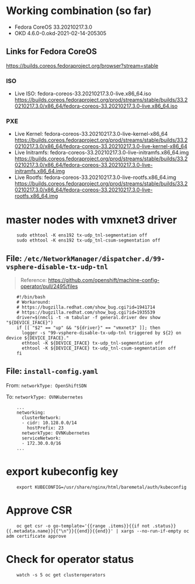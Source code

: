 # Working combination (so far)
- Fedora CoreOS 33.20210217.3.0
- OKD 4.6.0-0.okd-2021-02-14-205305

## Links for Fedora CoreOS
https://builds.coreos.fedoraproject.org/browser?stream=stable

### ISO
- Live ISO: fedora-coreos-33.20210217.3.0-live.x86_64.iso https://builds.coreos.fedoraproject.org/prod/streams/stable/builds/33.20210217.3.0/x86_64/fedora-coreos-33.20210217.3.0-live.x86_64.iso

### PXE
- Live Kernel: fedora-coreos-33.20210217.3.0-live-kernel-x86_64 https://builds.coreos.fedoraproject.org/prod/streams/stable/builds/33.20210217.3.0/x86_64/fedora-coreos-33.20210217.3.0-live-kernel-x86_64
- Live Initramfs: fedora-coreos-33.20210217.3.0-live-initramfs.x86_64.img https://builds.coreos.fedoraproject.org/prod/streams/stable/builds/33.20210217.3.0/x86_64/fedora-coreos-33.20210217.3.0-live-initramfs.x86_64.img
- Live Rootfs: fedora-coreos-33.20210217.3.0-live-rootfs.x86_64.img https://builds.coreos.fedoraproject.org/prod/streams/stable/builds/33.20210217.3.0/x86_64/fedora-coreos-33.20210217.3.0-live-rootfs.x86_64.img


# master nodes with vmxnet3 driver
```
    sudo ethtool -K ens192 tx-udp_tnl-segmentation off
    sudo ethtool -K ens192 tx-udp_tnl-csum-segmentation off
```

## File: `/etc/NetworkManager/dispatcher.d/99-vsphere-disable-tx-udp-tnl`
> Reference: https://github.com/openshift/machine-config-operator/pull/2495/files

```
    #!/bin/bash
    # Workaround:
    # https://bugzilla.redhat.com/show_bug.cgi?id=1941714
    # https://bugzilla.redhat.com/show_bug.cgi?id=1935539
    driver=$(nmcli -t -m tabular -f general.driver dev show "${DEVICE_IFACE}")
    if [[ "$2" == "up" && "${driver}" == "vmxnet3" ]]; then
      logger -s "99-vsphere-disable-tx-udp-tnl triggered by ${2} on device ${DEVICE_IFACE}."
      ethtool -K ${DEVICE_IFACE} tx-udp_tnl-segmentation off
      ethtool -K ${DEVICE_IFACE} tx-udp_tnl-csum-segmentation off
    fi
```

## File: `install-config.yaml`

From: `networkType: OpenShiftSDN`

To: `networkType: OVNKubernetes`
```
    ...
    networking:
      clusterNetwork:
      - cidr: 10.128.0.0/14
        hostPrefix: 23
      networkType: OVNKubernetes
      serviceNetwork:
      - 172.30.0.0/16
    ...
```

# export kubeconfig key
```
    export KUBECONFIG=/usr/share/nginx/html/baremetal/auth/kubeconfig
```

# Approve CSR
```
    oc get csr -o go-template='{{range .items}}{{if not .status}}{{.metadata.name}}{{"\n"}}{{end}}{{end}}' | xargs --no-run-if-empty oc adm certificate approve
```

# Check for operator status
```
    watch -s 5 oc get clusteroperators
```
